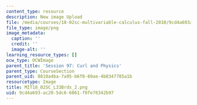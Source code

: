 ```yaml
---
content_type: resource
description: New image Upload
file: /media/courses/18-02sc-multivariable-calculus-fall-2010/9cd4a693ac205dc66061f0fe76342b97_MIT18_02SC_L33Brds_2.png
file_type: image/png
image_metadata:
  caption: ''
  credit: ''
  image-alt: ''
learning_resource_types: []
ocw_type: OCWImage
parent_title: 'Session 97: Curl and Physics'
parent_type: CourseSection
parent_uid: 8810a4ba-7a95-b6f8-69ae-4b8347785a1b
resourcetype: Image
title: MIT18_02SC_L33Brds_2.png
uid: 9cd4a693-ac20-5dc6-6061-f0fe76342b97
---
```


